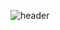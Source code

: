 ![header](https://capsule-render.vercel.app/api?type=waving&color=timeGradient&height=200&section=header&text=Enzo%20Brincalepe&fontSize=75)
<!--
**E-brinca64/E-brinca64** is a ✨ _special_ ✨ repository because its `README.md` (this file) appears on your GitHub profile.

Here are some ideas to get you started:

- 🔭 I’m currently working on ...
- 🌱 I’m currently learning ...
- 👯 I’m looking to collaborate on ...
- 🤔 I’m looking for help with ...
- 💬 Ask me about ...
- 📫 How to reach me: ...
- 😄 Pronouns: ...
- ⚡ Fun fact: ...
-->
